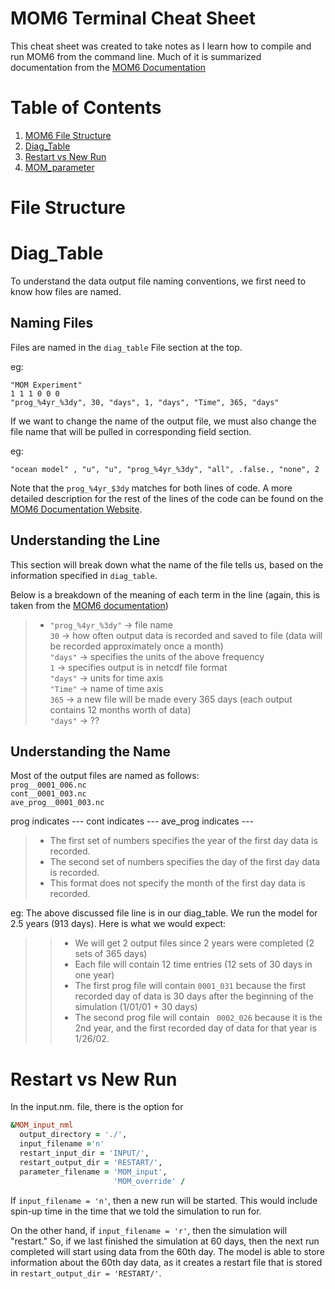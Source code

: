 # MOM6 Terminal Cheat Sheet
This cheat sheet was created to take notes as I learn how to compile and run MOM6 from the command line. Much of it is summarized documentation from the [MOM6 Documentation]((https://mom6.readthedocs.io/en/main/api/generated/pages/Diagnostics.html))

# Table of Contents
1. [MOM6 File Structure](File-Structure)
2. [Diag_Table](Diag_Table)
3. [Restart vs New Run](Restart-vs-New-Run)
4. [MOM_parameter]()


# File Structure

# Diag_Table
To understand the data output file naming conventions, we first need to know how files are named.
## Naming Files
Files are named in the ```diag_table``` File section at the top.

eg: 
```
"MOM Experiment"
1 1 1 0 0 0
"prog_%4yr_%3dy", 30, "days", 1, "days", "Time", 365, "days"
```
If we want to change the name of the output file, we must also change the file name that will be pulled in corresponding field section. 

eg:

```
"ocean model" , "u", "u", "prog_%4yr_%3dy", "all", .false., "none", 2
```
Note that the ``` prog_%4yr_$3dy ``` matches for both lines of code. A more detailed description for the rest of the lines of the code can be found on the [MOM6 Documentation Website](https://mom6.readthedocs.io/en/main/api/generated/pages/Diagnostics.html). 

## Understanding the Line 
This section will break down what the name of the file tells us, based on the information specified in ```diag_table```.

Below is a breakdown of the meaning of each term in the line (again, this is taken from the [MOM6 documentation](https://mom6.readthedocs.io/en/main/api/generated/pages/Diagnostics.html))

>- ``` "prog_%4yr_%3dy" ``` &rarr; file name \
``` 30 ``` &rarr; how often output data is recorded and saved to file (data will be recorded approximately once a month)\
``` "days" ``` &rarr; specifies the units of the above frequency \
``` 1 ``` &rarr; specifies output is in netcdf file format \
``` "days" ``` &rarr; units for time axis \
``` "Time" ``` &rarr; name of time axis \
``` 365 ``` &rarr; a new file will be made every 365 days (each output contains 12 months worth of data) \
``` "days" ``` &rarr; ??

## Understanding the Name
Most of the output files are named as follows:\
```prog__0001_006.nc```\
```cont__0001_003.nc```\
```ave_prog__0001_003.nc```

prog indicates ---
cont indicates ---
ave_prog indicates ---

>- The first set of numbers specifies the year of the first day data is recorded. 
>- The second set of numbers specifies the day of the first day data is recorded. 
>- This format does not specify the month of the first day data is recorded. 

eg: The above discussed file line is in our diag_table. We run the model for 2.5 years (913 days). Here is what we would expect:

> > - We will get 2 output files since 2 years were completed (2 sets of 365 days)
> > - Each file will contain 12 time entries (12 sets of 30 days in one year)
> > - The first prog file will contain ```0001_031``` because the first recorded day of data is 30 days after the beginning of the simulation (1/01/01 + 30 days)
> > - The second prog file will contain ``` 0002_026``` because it is the 2nd year, and the first recorded day of data for that year is 1/26/02.

# Restart vs New Run
In the input.nm. file, there is the option for 
```ruby
&MOM_input_nml
  output_directory = './',
  input_filename ='n'
  restart_input_dir = 'INPUT/',
  restart_output_dir = 'RESTART/',
  parameter_filename = 'MOM_input',
                       'MOM_override' /
```
If `input_filename = 'n'`, then a new run will be started. This would include spin-up time in the time that we told the simulation to run for. 

On the other hand, if `input_filename = 'r'`, then the simulation will "restart." So, if we last finished the simulation at 60 days, then the next run completed will start using data from the 60th day. The model is able to store information about the 60th day data, as it creates a restart file that is stored in `restart_output_dir = 'RESTART/'`.
